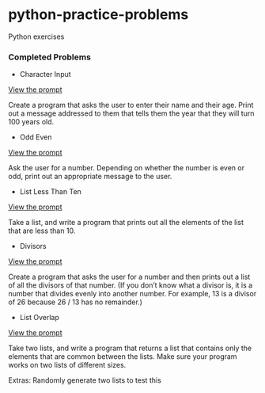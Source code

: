 # python-practice-problems
Python exercises

### Completed Problems

- Character Input

[View the prompt](https://www.practicepython.org/exercise/2014/01/29/01-character-input.html)

Create a program that asks the user to enter their name and their age. Print out a message addressed to them that tells them the year that they will turn 100 years old.

- Odd Even

[View the prompt](https://www.practicepython.org/exercise/2014/02/05/02-odd-or-even.html)

Ask the user for a number. Depending on whether the number is even or odd, print out an appropriate message to the user.

- List Less Than Ten

[View the prompt](https://www.practicepython.org/exercise/2014/02/15/03-list-less-than-ten.html)

Take a list, and write a program that prints out all the elements of the list that are less than 10.

- Divisors

[View the prompt](https://www.practicepython.org/exercise/2014/02/26/04-divisors.html)

Create a program that asks the user for a number and then prints out a list of all the divisors of that number. (If you don’t know what a divisor is, it is a number that divides evenly into another number. For example, 13 is a divisor of 26 because 26 / 13 has no remainder.)

- List Overlap

[View the prompt](https://www.practicepython.org/exercise/2014/03/05/05-list-overlap.html)

Take two lists, and write a program that returns a list that contains only the elements that are common between the lists. Make sure your program works on two lists of different sizes.

Extras: Randomly generate two lists to test this
